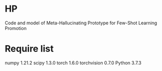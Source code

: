 # HP
Code and model of Meta-Hallucinating Prototype for Few-Shot Learning Promotion

# Require list

numpy  1.21.2
scipy  1.3.0
torch  1.6.0
torchvision  0.7.0
Python 3.7.3
